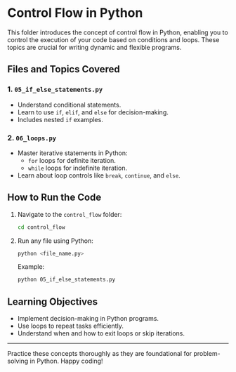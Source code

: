 # Control Flow in Python

This folder introduces the concept of control flow in Python, enabling you to control the execution of your code based on conditions and loops. These topics are crucial for writing dynamic and flexible programs.

## Files and Topics Covered

### 1. `05_if_else_statements.py`
- Understand conditional statements.
- Learn to use `if`, `elif`, and `else` for decision-making.
- Includes nested `if` examples.

### 2. `06_loops.py`
- Master iterative statements in Python:
  - `for` loops for definite iteration.
  - `while` loops for indefinite iteration.
- Learn about loop controls like `break`, `continue`, and `else`.

## How to Run the Code
1. Navigate to the `control_flow` folder:
   ```bash
   cd control_flow
   ```
2. Run any file using Python:
   ```bash
   python <file_name.py>
   ```
   Example:
   ```bash
   python 05_if_else_statements.py
   ```

## Learning Objectives
- Implement decision-making in Python programs.
- Use loops to repeat tasks efficiently.
- Understand when and how to exit loops or skip iterations.

---

Practice these concepts thoroughly as they are foundational for problem-solving in Python. Happy coding!
